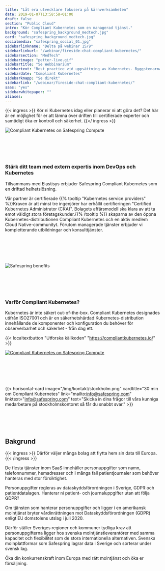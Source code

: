 ```yaml
---
title: "Låt era utvecklare fokusera på kärnverksamheten"
date: 2019-01-07T13:58:58+01:00
draft: false
section: "Public Cloud"
intro: "Kör Compliant Kubernetes som en managerad tjänst."
background: "safespring_background_medtech.jpg"
card: "safespring_background_medtech.jpg"
socialmedia: "safespring_social_01.jpg"
sidebarlinkname: "Delta på webinar 15/9"
sidebarlinkurl: "/webinar/fireside-chat-compliant-kubernetes/"
sidebarsection: "MedTech"
sidebarimage: "petter-live.gif"
sidebartitle: "Se Webbinarium"
sidebartext: "Best practice vid uppsättning av Kubernetes. Byggstenarna i Compliant Kubernetes och kundcase från MedTech."
sidebardate: "Compliant Kubernetes"
sidebarknapp: "Se direkt"
sidebarlink: "/webinar/fireside-chat-compliant-kubernetes/"
saas: "yes"
sidebarwhitepaper: ""
aliases:
---
```



{{< ingress >}}
Kör ni Kubernetes idag eller planerar ni att göra det? Det här är en möjlighet för er att lämna över driften till certifierade experter och samtidigt öka er kontroll och säkerhet.
{{</ ingress >}}

![Compliant Kubernetes on Safespring Compute](/img/saas/elastisys-safespring-compliant-kubernetes-pyramid.svg)

<div id="contact"></div>
<div style="margin-bottom:100px;">
</div>

### Stärk ditt team med extern expertis inom DevOps och Kubernetes
Tillsammans med Elastisys erbjuder Safespring Compliant Kubernetes som en driftad helhetslösning.

Vår partner är certifierade {{% tooltip "Kubernetes service providers" %}}Kraven är att minst tre ingenjörer har erhållit certifieringen "Certified Kubernetes Administrator (CKA)". Bolagets affärsmodell ska klara av att ta emot väldigt stora företagskunder.{{% /tooltip %}} skaparna av den öppna Kubernetes-distributionen Compliant Kubernetes och en aktiv medlem Cloud Native-communityt. Förutom managerade tjänster erbjuder vi kompletterande utbildningar och konsulttjänster.

<div id="contact"></div>
<div style="margin-bottom:100px;">
</div>

![Safespring benefits](/img/saas/se-key-points-kubernetes.svg)

<div id="contact"></div>
<div style="margin-bottom:100px;">
</div>

### Varför Compliant Kubernetes?

Kubernetes är inte säkert out-of-the-box. Compliant Kubernetes designades utifrån ISO27001 och är en säkerhetshärdad Kubernetes-distribution innehållande de komponenter och konfiguration du behöver för observerbarhet och säkerhet - från dag ett.

{{< localtextbutton "Utforska källkoden" "https://compliantkubernetes.io/" >}}

<a href="https://compliantkubernetes.io/">![Compliant Kubernetes on Safespring Compute](/img/saas/elastisys-safespring-compliant-kubernetes-chart.png)</a>

<div id="contact"></div>
<div style="margin-bottom:100px;">
</div>

{{< horisontal-card image="/img/kontakt/stockholm.png" cardtitle="30 min om Compliant Kubernetes" link="mailto:info@safespring.com" linktext="info@safespring.com" text="Skicka in dina frågor till våra kunniga medarbetare på stockholmskontoret så får du snabbt svar." >}}

<div id="contact"></div>
<div style="margin-bottom:100px;">
</div>

## Bakgrund
{{< ingress >}}
Därför väljer många bolag att flytta hem sin data till Europa.
{{< /ingress >}}

De flesta tjänster inom SaaS innehåller person­uppgifter som namn, telefonnummer, hemadresser och i många fall patientjournaler som behöver hanteras med stor försiktighet.

Personuppgifter regleras av dataskydds­förordningen i Sverige, GDPR och patientdatalagen. Hanterar ni patient- och journaluppgifter utan att följa GDPR?

Om tjänsten som hanterar personuppgifter och ligger i en amerikansk molntjänst bryter vårdinrättningen mot Dataskyddsförordningen (GDPR) enligt EU domstolens utslag i juli 2020.

Därför ställer Sveriges regioner och kommuner tydliga krav att personuppgifterna ligger hos svenska molntjänstleverantörer med samma kapacitet och flexibilitet som de stora internationella alternativen. Svenska molnplattformar som Safespring lagrar data i Sverige och sorterar under svensk lag.

Öka din konkurrenskraft inom Europa med rätt molntjänst och öka er försäljning.
